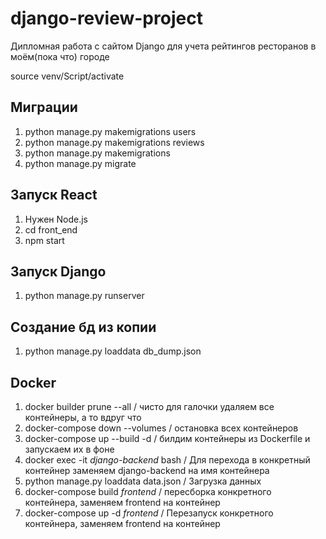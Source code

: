 # django-review-project
Дипломная работа с сайтом Django для учета рейтингов ресторанов в моём(пока что) городе

source venv/Script/activate

## Миграции
1. python manage.py makemigrations users
2. python manage.py makemigrations reviews
3. python manage.py makemigrations
4. python manage.py migrate

## Запуск React
1. Нужен Node.js
2. cd front_end
3. npm start

## Запуск Django
1. python manage.py runserver

## Создание бд из копии
1. python manage.py loaddata db_dump.json

## Docker
1. docker builder prune --all / чисто для галочки удаляем все контейнеры, а то вдруг что
2. docker-compose down --volumes / остановка всех контейнеров
3. docker-compose up --build -d / билдим контейнеры из Dockerfile и запускаем их в фоне
4. docker exec -it _django-backend_ bash / Для перехода в конкретный контейнер заменяем django-backend на имя контейнера
5. python manage.py loaddata data.json / Загрузка данных
6. docker-compose build _frontend_ / пересборка конкретного контейнера, заменяем frontend на контейнер
7. docker-compose up -d _frontend_ / Перезапуск конкретного контейнера, заменяем frontend на контейнер




